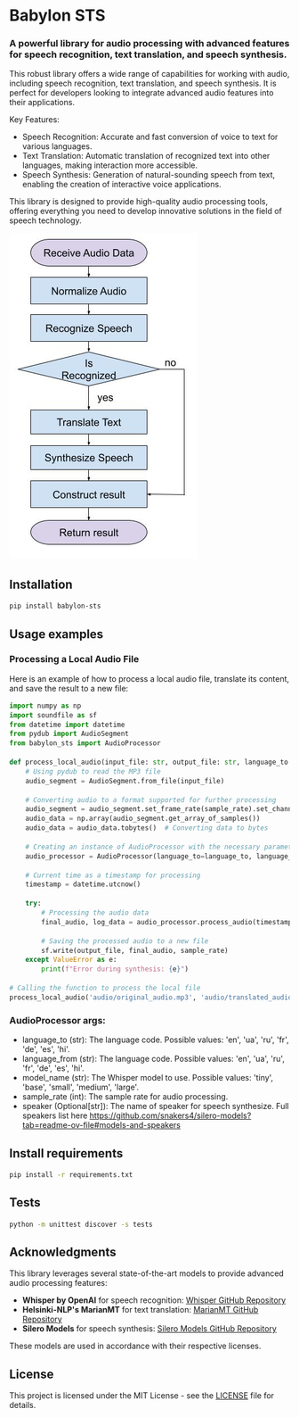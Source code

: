# Babylon STS

### A powerful library for audio processing with advanced features for speech recognition, text translation, and speech synthesis.

This robust library offers a wide range of capabilities for working with audio, including speech recognition, text translation, and speech synthesis. It is perfect for developers looking to integrate advanced audio features into their applications.

Key Features:
- Speech Recognition: Accurate and fast conversion of voice to text for various languages.
- Text Translation: Automatic translation of recognized text into other languages, making interaction more accessible.
- Speech Synthesis: Generation of natural-sounding speech from text, enabling the creation of interactive voice applications.

This library is designed to provide high-quality audio processing tools, offering everything you need to develop innovative solutions in the field of speech technology.

![Flowchart of process_audio](https://raw.githubusercontent.com/Artuar/babylon_sts/master/algorithm.jpg)

## Installation

```bash
pip install babylon-sts
```

## Usage examples

### Processing a Local Audio File

Here is an example of how to process a local audio file, translate its content, and save the result to a new file:

```python
import numpy as np
import soundfile as sf
from datetime import datetime
from pydub import AudioSegment
from babylon_sts import AudioProcessor

def process_local_audio(input_file: str, output_file: str, language_to: str = 'ru', language_from: str = 'en', model_name: str = 'small', sample_rate: int = 24000):
    # Using pydub to read the MP3 file
    audio_segment = AudioSegment.from_file(input_file)

    # Converting audio to a format supported for further processing
    audio_segment = audio_segment.set_frame_rate(sample_rate).set_channels(1)
    audio_data = np.array(audio_segment.get_array_of_samples())
    audio_data = audio_data.tobytes()  # Converting data to bytes

    # Creating an instance of AudioProcessor with the necessary parameters
    audio_processor = AudioProcessor(language_to=language_to, language_from=language_from, model_name=model_name, sample_rate=sample_rate)

    # Current time as a timestamp for processing
    timestamp = datetime.utcnow()

    try:
        # Processing the audio data
        final_audio, log_data = audio_processor.process_audio(timestamp, audio_data)

        # Saving the processed audio to a new file
        sf.write(output_file, final_audio, sample_rate)
    except ValueError as e:
        print(f"Error during synthesis: {e}")

# Calling the function to process the local file
process_local_audio('audio/original_audio.mp3', 'audio/translated_audio.wav')

```

### AudioProcessor args:
- language_to (str): The language code. Possible values: 'en', 'ua', 'ru', 'fr', 'de', 'es', 'hi'.
- language_from (str): The language code. Possible values: 'en', 'ua', 'ru', 'fr', 'de', 'es', 'hi'.
- model_name (str): The Whisper model to use. Possible values: 'tiny', 'base', 'small', 'medium', 'large'.
- sample_rate (int): The sample rate for audio processing.
- speaker (Optional[str]): The name of speaker for speech synthesize. Full speakers list here https://github.com/snakers4/silero-models?tab=readme-ov-file#models-and-speakers


## Install requirements

```bash
pip install -r requirements.txt
```

## Tests

```bash
python -m unittest discover -s tests
```

## Acknowledgments

This library leverages several state-of-the-art models to provide advanced audio processing features:

- **Whisper by OpenAI** for speech recognition: [Whisper GitHub Repository](https://github.com/openai/whisper)
- **Helsinki-NLP's MarianMT** for text translation: [MarianMT GitHub Repository](https://github.com/Helsinki-NLP/OPUS-MT-train)
- **Silero Models** for speech synthesis: [Silero Models GitHub Repository](https://github.com/snakers4/silero-models)

These models are used in accordance with their respective licenses.

## License

This project is licensed under the MIT License - see the [LICENSE](LICENSE) file for details.